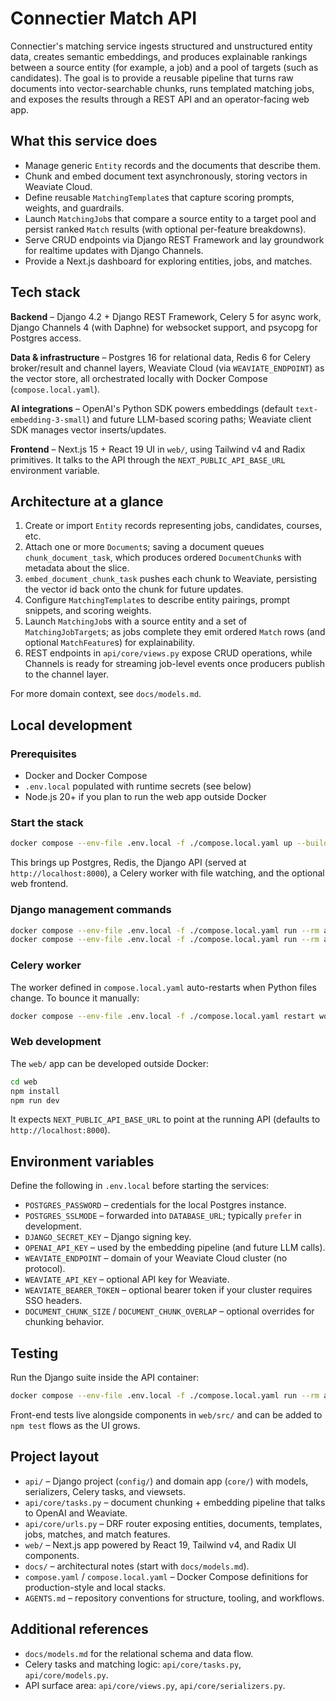 # Connectier Match API

Connectier's matching service ingests structured and unstructured entity data, creates semantic embeddings, and produces explainable rankings between a source entity (for example, a job) and a pool of targets (such as candidates). The goal is to provide a reusable pipeline that turns raw documents into vector-searchable chunks, runs templated matching jobs, and exposes the results through a REST API and an operator-facing web app.

## What this service does
- Manage generic `Entity` records and the documents that describe them.
- Chunk and embed document text asynchronously, storing vectors in Weaviate Cloud.
- Define reusable `MatchingTemplate`s that capture scoring prompts, weights, and guardrails.
- Launch `MatchingJob`s that compare a source entity to a target pool and persist ranked `Match` results (with optional per-feature breakdowns).
- Serve CRUD endpoints via Django REST Framework and lay groundwork for realtime updates with Django Channels.
- Provide a Next.js dashboard for exploring entities, jobs, and matches.

## Tech stack
**Backend** – Django 4.2 + Django REST Framework, Celery 5 for async work, Django Channels 4 (with Daphne) for websocket support, and psycopg for Postgres access.

**Data & infrastructure** – Postgres 16 for relational data, Redis 6 for Celery broker/result and channel layers, Weaviate Cloud (via `WEAVIATE_ENDPOINT`) as the vector store, all orchestrated locally with Docker Compose (`compose.local.yaml`).

**AI integrations** – OpenAI's Python SDK powers embeddings (default `text-embedding-3-small`) and future LLM-based scoring paths; Weaviate client SDK manages vector inserts/updates.

**Frontend** – Next.js 15 + React 19 UI in `web/`, using Tailwind v4 and Radix primitives. It talks to the API through the `NEXT_PUBLIC_API_BASE_URL` environment variable.

## Architecture at a glance
1. Create or import `Entity` records representing jobs, candidates, courses, etc.
2. Attach one or more `Document`s; saving a document queues `chunk_document_task`, which produces ordered `DocumentChunk`s with metadata about the slice.
3. `embed_document_chunk_task` pushes each chunk to Weaviate, persisting the vector id back onto the chunk for future updates.
4. Configure `MatchingTemplate`s to describe entity pairings, prompt snippets, and scoring weights.
5. Launch `MatchingJob`s with a source entity and a set of `MatchingJobTarget`s; as jobs complete they emit ordered `Match` rows (and optional `MatchFeature`s) for explainability.
6. REST endpoints in `api/core/views.py` expose CRUD operations, while Channels is ready for streaming job-level events once producers publish to the channel layer.

For more domain context, see `docs/models.md`.

## Local development
### Prerequisites
- Docker and Docker Compose
- `.env.local` populated with runtime secrets (see below)
- Node.js 20+ if you plan to run the web app outside Docker

### Start the stack
```bash
docker compose --env-file .env.local -f ./compose.local.yaml up --build
```
This brings up Postgres, Redis, the Django API (served at `http://localhost:8000`), a Celery worker with file watching, and the optional web frontend.

### Django management commands
```bash
docker compose --env-file .env.local -f ./compose.local.yaml run --rm api python manage.py migrate
docker compose --env-file .env.local -f ./compose.local.yaml run --rm api python manage.py createsuperuser
```

### Celery worker
The worker defined in `compose.local.yaml` auto-restarts when Python files change. To bounce it manually:
```bash
docker compose --env-file .env.local -f ./compose.local.yaml restart worker
```

### Web development
The `web/` app can be developed outside Docker:
```bash
cd web
npm install
npm run dev
```
It expects `NEXT_PUBLIC_API_BASE_URL` to point at the running API (defaults to `http://localhost:8000`).

## Environment variables
Define the following in `.env.local` before starting the services:
- `POSTGRES_PASSWORD` – credentials for the local Postgres instance.
- `POSTGRES_SSLMODE` – forwarded into `DATABASE_URL`; typically `prefer` in development.
- `DJANGO_SECRET_KEY` – Django signing key.
- `OPENAI_API_KEY` – used by the embedding pipeline (and future LLM calls).
- `WEAVIATE_ENDPOINT` – domain of your Weaviate Cloud cluster (no protocol).
- `WEAVIATE_API_KEY` – optional API key for Weaviate.
- `WEAVIATE_BEARER_TOKEN` – optional bearer token if your cluster requires SSO headers.
- `DOCUMENT_CHUNK_SIZE` / `DOCUMENT_CHUNK_OVERLAP` – optional overrides for chunking behavior.

## Testing
Run the Django suite inside the API container:
```bash
docker compose --env-file .env.local -f ./compose.local.yaml run --rm api python manage.py test
```
Front-end tests live alongside components in `web/src/` and can be added to `npm test` flows as the UI grows.

## Project layout
- `api/` – Django project (`config/`) and domain app (`core/`) with models, serializers, Celery tasks, and viewsets.
- `api/core/tasks.py` – document chunking + embedding pipeline that talks to OpenAI and Weaviate.
- `api/core/urls.py` – DRF router exposing entities, documents, templates, jobs, matches, and match features.
- `web/` – Next.js app powered by React 19, Tailwind v4, and Radix UI components.
- `docs/` – architectural notes (start with `docs/models.md`).
- `compose.yaml` / `compose.local.yaml` – Docker Compose definitions for production-style and local stacks.
- `AGENTS.md` – repository conventions for structure, tooling, and workflows.

## Additional references
- `docs/models.md` for the relational schema and data flow.
- Celery tasks and matching logic: `api/core/tasks.py`, `api/core/models.py`.
- API surface area: `api/core/views.py`, `api/core/serializers.py`.
